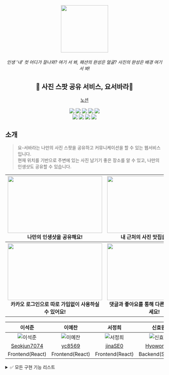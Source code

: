 <div align="center">
  <img src="https://user-images.githubusercontent.com/109025674/193523365-e4c205bb-150f-4ad5-97b2-9377a9ac69e1.PNG" width="150">   <h6>인생 '내' 컷 어디가 잘나와? 여기 서 봐, 패션의 완성은 얼굴? 사진의 완성은 배경 여기 서 봐!</h6>
  <h2>📸 사진 스팟 공유 서비스, 요서바라📸</h2>
  <a href="https://www.notion.so/2-b2a83adc547f456fa02222cad3e04a44">노션</a>　
  <br></br>
</div>
<div align="center">
  
  <img src="https://img.shields.io/badge/React-20232A?style=for-the-badge&logo=react&logoColor=61DAFB">
  <img src="https://img.shields.io/badge/styled--components-DB7093?style=for-the-badge&logo=styled-components&logoColor=white">
  <img src ="https://img.shields.io/badge/Material--UI-0081CB?style=for-the-badge&logo=material-ui&logoColor=white">
  <img src ="https://img.shields.io/badge/Redux-593D88?style=for-the-badge&logo=redux&logoColor=white">
  <img src="https://img.shields.io/badge/json%20web%20tokens-323330?style=for-the-badge&logo=json-web-tokens&logoColor=pink"> 
</div>

<div align="center">
  <img src="https://img.shields.io/badge/MySQL-00000F?style=for-the-badge&logo=mysql&logoColor=white"> 
  <img src ="https://img.shields.io/badge/Amazon_AWS-232F3E?style=for-the-badge&logo=amazon-aws&logoColor=white">
  <img src ="https://img.shields.io/badge/Java-ED8B00?style=for-the-badge&logo=java&logoColor=white">
  <img src="https://img.shields.io/badge/Spring-6DB33F?style=for-the-badge&logo=spring&logoColor=white"> 
</div>

## 소개

> 요-서바라는 나만의 사진 스팟을 공유하고 커뮤니케이션을 할 수 있는 웹서비스입니다.  
> 현재 위치를 기반으로 주변에 있는 사진 남기기 좋은 장소를 알 수 있고, 나만의 인생샷도 공유할 수 있습니다.

<div align="center">
<table>
<thead>
  <tr>
    <th>
      <div>
        <img src="" width="300" height="180">
      </div>
     나만의 인생샷을 공유해요!
    </th>
    <th>
      <div>
        <img src="" width="300" height="180">
      </div>
      내 근처의 사진 맛집을 확인해요!
    </th>
  </tr>
</thead>
  <tr>
    <th>
      <div>
        <img src="" width="300" height="180">
      </div>
      카카오 로그인으로 따로 가입없이 사용하실 수 있어요!
    </th>
    <th>
      <div>
       <img src="" width="300" height="180">
      </div>
       댓글과 좋아요를 통해 다른 유저와 소통해보세요!
    </th>
  </tr>
</tbody>
</table>

| 이석준 | 이예찬 | 서정희 | 신효원 | 김건 | 김시원 |
|:--------:|:--------:|:--------:|:--------:|:--------:|:--------:|
| ![이석준](https://user-images.githubusercontent.com/109025674/193542311-15be2f67-ccbb-4383-8c74-2ca9da505ecd.png)|![이예찬](https://user-images.githubusercontent.com/109025674/193542349-5cff393d-570a-4918-9674-258e0b371c88.png)|![서정희](https://user-images.githubusercontent.com/109025674/193542379-6bd3276d-5304-456f-9cb0-942815ea19ad.png)|![신효원](https://user-images.githubusercontent.com/109025674/193542412-cd64e64c-b4f6-445e-8a60-fd05c648940d.png)| ![김건](https://user-images.githubusercontent.com/109025674/193542442-b40a820c-f8fd-429d-a05a-ac6846fd566e.jpg)|![김시원](https://user-images.githubusercontent.com/109025674/193542469-d5434b48-40dd-4d7b-98bc-6eaaeed25915.png)|
|[Seokjun7074](https://github.com/Seokjun7074) | [yc8569](https://github.com/yc8569) | [jinaSE0](https://github.com/jinaSE0) | [HyowonSin](https://github.com/HyowonSin) |[bark20](https://github.com/bark20) |[ktldnjs](https://github.com/ktldnjs) |
| Frontend(React) | Frontend(React) | Frontend(React) | Backend(Spring) | Backend(Spring) | Backend(Spring) |
  
  </div>

<details>
<summary>✅ 모든 구현 기능 리스트</summary>
<br>
  
**메인 페이지**

- 무한스크롤 적용

**지도로 보기**

- 현재 사용자의 위치를 통해 주변의 장소들을 표시
- 원하는 지역의 장소들을 현재 보고 있는 지도의 좌표를 통해 


**게시글 업로드**
-ㅏㅣㅏㅏㅏㅏ


## 인프라 구조
![infra]()


